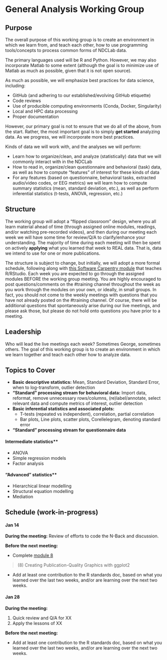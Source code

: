 # General Analysis Working Group
 
## Purpose
 
The overall purpose of this working group is to create an environment in which we learn from, and teach each other, how to use programming tools/concepts to process common forms of NDCLab data.
 
The primary languages used will be R and Python. However, we may also incorporate Matlab to some extent (although the goal is to minimize use of Matlab as much as possible, given that it is not open source).
 
As much as possible, we will emphasize best practices for data science, including:
 
* GitHub (and adhering to our established/evolving GitHub etiquette)
* Code reviews
* Use of producible computing environments (Conda, Docker, Singularity)
* Local and HPC data processing
* Proper documentation
 
However, our primary goal is not to ensure that we do all of the above, from the start. Rather, the most important goal is to simply **get started** analyzing data. As we progress, we will incorporate more best practices.
 
Kinds of data we will work with, and the analyses we will perform:
 
* Learn how to organize/clean, and analyze (statistically) data that we will commonly interact with in the NDCLab
* How to read in, organize/clean questionnaire and behavioral (task) data, as well as how to compute “features” of interest for these kinds of data
* For any features (based on questionnaire, behavioral tasks, extracted audio/video codes, or EEG metrics) we will learn how to compute summary statistics (mean, standard deviation, etc.), as well as perform inferential statistics (t-tests, ANOVA, regression, etc.)
 

## Structure
 
The working group will adopt a “flipped classroom” design, where you all learn material ahead of time (through assigned online modules, readings, and/or watching pre-recorded videos), and then during our meeting each week we will have some time for review/Q/A to clarify/enhance your understanding. The majority of time during each meeting will then be spent on actively **applying** what you learned that week to REAL data. That is, data we intend to use for one or more publications.
 
The structure is subject to change, but initially, we will adopt a more formal schedule, following along with [this Software Carpentry module](https://swcarpentry.github.io/r-novice-gapminder/) that teaches R/RStudio. Each week you are expected to go through the assigned modules BEFORE the working group meeting. You are highly encouraged to post questions/comments on the #training channel throughout the week as you work through the modules on your own, or ideally, in small groups. In fact, you should not come to the weekly meetings with questions that you have not already posted on the #training channel. Of course, there will be additional questions that spontaneously arise during our live meetings, and please ask those, but please do not hold onto questions you have prior to a meeting.
 

## Leadership
 
Who will lead the live meetings each week? Sometimes George, sometimes others. The goal of this working group is to create an environment in which we learn together and teach each other how to analyze data.
 
## Topics to Cover
* **Basic descriptive statistics:** Mean, Standard Deviation, Standard Error, when to log-transform, outlier detection
* **“Standard” processing stream for behavioral data:** Import data, reformat, remove unnecessary rows/columns, (re)label/annotate, select relevant data and compute metrics of interest, outlier detection
* **Basic inferential statistics and associated plots:**
    * T-tests (repeated vs independent), correlation, partial correlation
    * Bar plots, Line plots, scatter plots, Corellelegram, denoting standard error
* **“Standard” processing stream for questionnaire data**

#### Intermediate statistics**
* ANOVA
* Simple regression models
* Factor analysis

#### “Advanced” statistics**
* Hierarchical linear modelling
* Structural equation modelling
* Mediation


## Schedule (work-in-progress)
 
#### Jan 14
**During the meeting:**
Review of efforts to code the N-Back and discussion.

**Before the next meeting:**
* Complete [module 8](https://swcarpentry.github.io/r-novice-gapminder/)
> (8) Creating Publication-Quality Graphics with ggplot2
* Add at least one contribution to the R standards doc, based on what you learned over the last two weeks, and/or are learning over the next two weeks.

#### Jan 28
**During the meeting:**
1. Quick review and Q/A for XX
2. Apply the lessons of XX

**Before the next meeting:**
* Add at least one contribution to the R standards doc, based on what you learned over the last two weeks, and/or are learning over the next two weeks.
